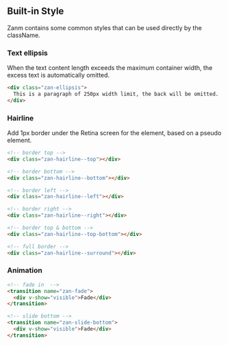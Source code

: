 ## Built-in Style
Zanm contains some common styles that can be used directly by the className.

### Text ellipsis
When the text content length exceeds the maximum container width, the excess text is automatically omitted.

```html
<div class="zan-ellipsis">
  This is a paragraph of 250px width limit, the back will be omitted.
</div>
```

### Hairline
Add 1px border under the Retina screen for the element, based on a pseudo element.

```html
<!-- border top -->
<div class="zan-hairline--top"></div>

<!-- border bottom -->
<div class="zan-hairline--bottom"></div>

<!-- border left -->
<div class="zan-hairline--left"></div>

<!-- border right -->
<div class="zan-hairline--right"></div>

<!-- border top & bottom -->
<div class="zan-hairline--top-bottom"></div>

<!-- full border -->
<div class="zan-hairline--surround"></div>
```

### Animation

```html
<!-- fade in  -->
<transition name="zan-fade">
  <div v-show="visible">Fade</div>
</transition>

<!-- slide bottom -->
<transition name="zan-slide-bottom">
  <div v-show="visible">Fade</div>
</transition>
```
